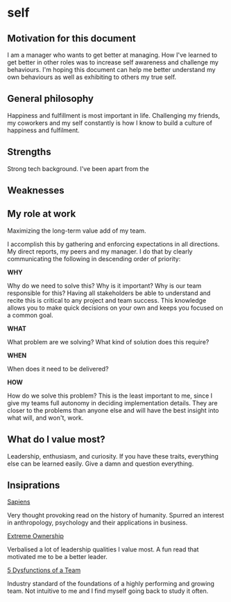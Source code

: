 # self

## Motivation for this document

I am a manager who wants to get better at managing. How I've learned to get better in other roles was to increase self awareness and challenge my behaviours. I'm hoping this document can help me better understand my own behaviours as well as exhibiting to others my true self. 

## General philosophy

Happiness and fulfillment is most important in life. Challenging my friends, my coworkers and my self constantly is how I know to build a culture of happiness and fulfilment.

## Strengths

Strong tech background. I've been apart from the 


## Weaknesses



## My role at work
Maximizing the long-term value add of my team. 

I accomplish this by gathering and enforcing expectations in all directions. My direct reports, my peers and my manager. I do that by clearly communicating the following in descending order of priority:

**WHY**

Why do we need to solve this? Why is it important? Why is our team responsible for this? Having all stakeholders be able to understand and recite this is critical to any project and team success. This knowledge allows you to make quick decisions on your own and keeps you focused on a common goal.

**WHAT**

What problem are we solving? What kind of solution does this require?

**WHEN**

When does it need to be delivered?

**HOW**

How do we solve this problem? This is the least important to me, since I give my teams full autonomy in deciding implementation details. They are closer to the problems than anyone else and will have the best insight into what will, and won't, work.

## What do I value most?
Leadership, enthusiasm, and curiosity. If you have these traits, everything else can be learned easily. Give a damn and question everything.

## Insiprations

[Sapiens](https://www.ynharari.com/book/sapiens-2/)

Very thought provoking read on the history of humanity. Spurred an interest in anthropology, psychology and their applications in business.


[Extreme Ownership](https://echelonfront.com/extreme-ownership/)

Verbalised a lot of leadership qualities I value most. A fun read that motivated me to be a better leader.


[5 Dysfunctions of a Team](https://de7pikzj4hvyk.cloudfront.net/wp-content/uploads/2020/12/11224029/FiveDysfunctions.pdf)

Industry standard of the foundations of a highly performing and growing team. Not intuitive to me and I find myself going back to study it often.


